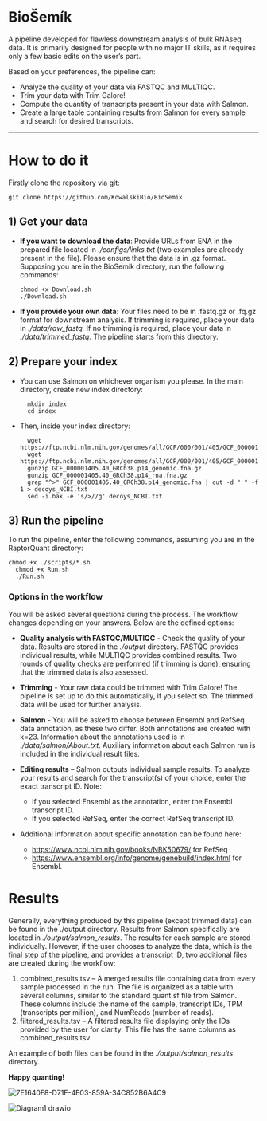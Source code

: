 # BioŠemík
A pipeline developed for flawless downstream analysis of bulk RNAseq data. It is primarily designed for people with no major IT skills, as it requires only a few basic edits on the user’s part.

Based on your preferences, the pipeline can:
- Analyze the quality of your data via FASTQC and MULTIQC.
- Trim your data with Trim Galore!
- Compute the quantity of transcripts present in your data with Salmon.
- Create a large table containing results from Salmon for every sample and search for desired transcripts.
 ___________________

# How to do it
Firstly clone the repository via git:

	git clone https://github.com/KowalskiBio/BioSemik

## 1) Get your data
- **If you want to download the data**: Provide URLs from ENA in the prepared file located in _./configs/links.txt_ (two examples are already present in the file). Please ensure that the data is in .gz format. Supposing you are in the BioSemik directory, run the following commands:

      chmod +x Download.sh
      ./Download.sh

- **If you provide your own data**: Your files need to be in .fastq.gz or .fq.gz format for downstream analysis. If trimming is required, place your data in _./data/raw_fastq._ If no trimming is required, place your data in _./data/trimmed_fastq._ The pipeline starts from this directory.


## 2) Prepare your index
- You can use Salmon on whichever organism you please. In the main directory, create new index directory:

		mkdir index
  		cd index
- Then, inside your index directory:
  
		wget https://ftp.ncbi.nlm.nih.gov/genomes/all/GCF/000/001/405/GCF_000001405.40_GRCh38.p14/GCF_000001405.40_GRCh38.p14_genomic.fna.gz
		wget https://ftp.ncbi.nlm.nih.gov/genomes/all/GCF/000/001/405/GCF_000001405.40_GRCh38.p14/GCF_000001405.40_GRCh38.p14_rna.fna.gz
  		gunzip GCF_000001405.40_GRCh38.p14_genomic.fna.gz
  		gunzip GCF_000001405.40_GRCh38.p14_rna.fna.gz
		grep "^>" GCF_000001405.40_GRCh38.p14_genomic.fna | cut -d " " -f 1 > decoys_NCBI.txt
		sed -i.bak -e 's/>//g' decoys_NCBI.txt

## 3) Run the pipeline
To run the pipeline, enter the following commands, assuming you are in the RaptorQuant directory:

	chmod +x ./scripts/*.sh
      chmod +x Run.sh
      ./Run.sh

### Options in the workflow
You will be asked several questions during the process. The workflow changes depending on your answers. Below are the defined options:
- **Quality analysis with FASTQC/MULTIQC** - Check the quality of your data. Results are stored in the _./output_ directory. FASTQC provides individual results, while MULTIQC provides combined results. Two rounds of quality checks are performed (if trimming is done), ensuring that the trimmed data is also assessed.
- **Trimming** -  Your raw data could be trimmed with Trim Galore! The pipeline is set up to do this automatically, if you select so. The trimmed data will be used for further analysis.
- **Salmon** - You will be asked to choose between Ensembl and RefSeq data annotation, as these two differ. Both annotations are created with k=23. Information about the annotations used is in _./data/salmon/About.txt_. Auxiliary information about each Salmon run is included in the individual result files.
- **Editing results** – Salmon outputs individual sample results. To analyze your results and search for the transcript(s) of your choice, enter the exact transcript ID. Note:
  - If you selected Ensembl as the annotation, enter the Ensembl transcript ID.
  - If you selected RefSeq, enter the correct RefSeq transcript ID.

- Additional information about specific annotation can be found here:
	- https://www.ncbi.nlm.nih.gov/books/NBK50679/ for RefSeq
 	- https://www.ensembl.org/info/genome/genebuild/index.html for Ensembl.

# Results
Generally, everything produced by this pipeline (except trimmed data) can be found in the ./output directory. Results from Salmon specifically are located in _./output/salmon_results_. The results for each sample are stored individually. However, if the user chooses to analyze the data, which is the final step of the pipeline, and provides a transcript ID, two additional files are created during the workflow:
1) combined_results.tsv – A merged results file containing data from every sample processed in the run. The file is organized as a table with several columns, similar to the standard quant.sf file from Salmon. These columns include the name of the sample, transcript IDs, TPM (transcripts per million), and NumReads (number of reads).
2) filtered_results.tsv – A filtered results file displaying only the IDs provided by the user for clarity. This file has the same columns as combined_results.tsv.

An example of both files can be found in the _./output/salmon_results_ directory.


**Happy quanting!**

![7E1640F8-D71F-4E03-859A-34C852B6A4C9](https://github.com/user-attachments/assets/e0420a5f-b6c2-40cc-87c5-1894d1719c24)






![Diagram1 drawio](https://github.com/user-attachments/assets/0431422d-071b-4705-8f4c-8d3b3b6a8235)
